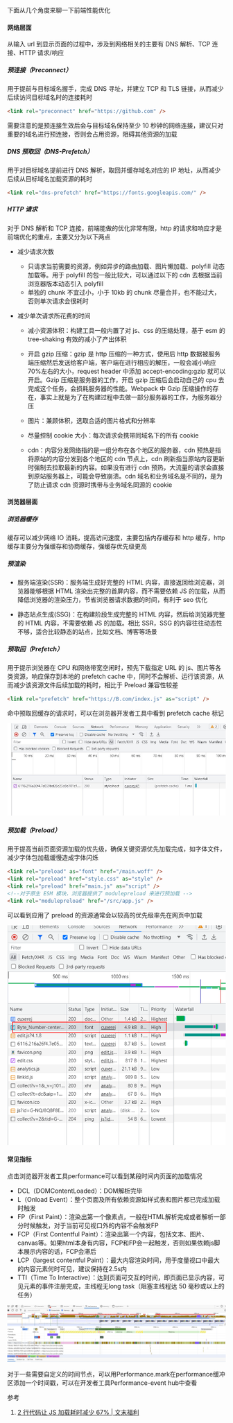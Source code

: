 下面从几个角度来聊一下前端性能优化

#### 网络层面

从输入 url 到显示页面的过程中，涉及到网络相关的主要有 DNS 解析、TCP 连接、HTTP 请求/响应

##### 预连接（Preconnect）

用于提前与目标域名握手，完成 DNS 寻址，并建立 TCP 和 TLS 链接，从而减少后续访问目标域名时的连接耗时

```html
<link rel="preconnect" href="https://github.com" />
```

需要注意的是预连接生效后会与目标域名保持至少 10 秒钟的网络连接，建议只对重要的域名进行预连接，否则会占用资源，阻碍其他资源的加载

##### DNS 预取回（DNS-Prefetch）

用于对目标域名提前进行 DNS 解析，取回并缓存域名对应的 IP 地址，从而减少后续从目标域名加载资源的耗时

```html
<link rel="dns-prefetch" href="https://fonts.googleapis.com/" />
```

##### HTTP 请求

对于 DNS 解析和 TCP 连接，前端能做的优化非常有限，http 的请求和响应才是前端优化的重点，主要又分为以下两点

- 减少请求次数

  - 只请求当前需要的资源，例如异步的路由加载、图片懒加载、polyfill 动态加载等。用于 polyfill 的包一般比较大，可以通过以下的 cdn 去根据当前浏览器版本动态引入 polyfill
  - 单独的 chunk 不宜过小，小于 10kb 的 chunk 尽量合并，也不能过大，否则单次请求会很耗时

- 减少单次请求所花费的时间

  - 减小资源体积：构建工具一般内置了对 js、css 的压缩处理，基于 esm 的 tree-shaking 有效的减小了产出体积

  - 开启 gzip 压缩：gzip 是 http 压缩的一种方式，使用后 http 数据被服务端压缩然后发送给客户端，客户端在进行相应的解压，一般会减小响应 70%左右的大小，request header 中添加 accept-encoding:gzip 就可以开启。Gzip 压缩是服务器的工作，开启 gzip 压缩后会启动自己的 cpu 去完成这个任务，会损耗服务器的性能。Webpack 中 Gzip 压缩操作的存在，事实上就是为了在构建过程中去做一部分服务器的工作，为服务器分压

  - 图片：兼顾体积，选取合适的图片格式和分辨率

  - 尽量控制 cookie 大小：每次请求会携带同域名下的所有 cookie

  - cdn：内容分发网络指的是一组分布在各个地区的服务器，cdn 预热是指将原站的内容分发到各个地区的 cdn 节点上，cdn 刷新指当原站内容更新时强制去拉取最新的内容。如果没有进行 cdn 预热，大流量的请求会直接到原站服务器上，可能会导致崩溃。cdn 域名和业务域名是不同的，是为了防止请求 cdn 资源时携带与业务域名同源的 cookie

#### 浏览器层面

##### 浏览器缓存

缓存可以减少网络 IO 消耗，提高访问速度，主要包括内存缓存和 http 缓存，http 缓存主要分为强缓存和协商缓存，强缓存优先级更高

##### 预渲染

- 服务端渲染(SSR)：服务端生成好完整的 HTML 内容，直接返回给浏览器，浏览器能够根据 HTML 渲染出完整的首屏内容，而不需要依赖 JS 的加载，从而降低浏览器的渲染压力，节省浏览器请求数据的时间，有利于 seo 优化

- 静态站点生成(SSG)：在构建阶段生成完整的 HTML 内容，然后给浏览器完整的 HTML 内容，不需要依赖 JS 的加载。相比 SSR，SSG 的内容往往动态性不够，适合比较静态的站点，比如文档、博客等场景

##### 预取回（Prefetch）

用于提示浏览器在 CPU 和网络带宽空闲时，预先下载指定 URL 的 js、图片等各类资源，响应保存到本地的 prefetch cache 中，同时不会解析、运行该资源，从而减少该资源文件后续加载的耗时，相比于 Preload 兼容性较差

```html
<link rel="prefetch" href="https://B.com/index.js" as="script" />
```

命中预取回缓存的请求时，可以在浏览器开发者工具中看到 prefetch cache 标记

![](../assets/prefetch.jpg)

##### 预加载（Preload）

用于提高当前页面资源加载的优先级，确保关键资源优先加载完成，如字体文件，减少字体包加载缓慢造成字体闪烁

```html
<link rel="preload" as="font" href="/main.woff" />
<link rel="preload" href="style.css" as="style" />
<link rel="preload" href="main.js" as="script" />
<!--对于原生 ESM 模块，浏览器提供了 modulepreload 来进行预加载 -->
<link rel="modulepreload" href="/src/app.js" />
```

可以看到应用了 preload 的资源通常会以较高的优先级率先在网页中加载

![](../assets/preload.png)

#### 常见指标

点击浏览器开发者工具performance可以看到某段时间内页面的加载情况

- DCL（DOMContentLoaded）：DOM解析完毕
- L（Onload Event）：整个页面及所有依赖资源如样式表和图片都已完成加载时触发
- FP（First Paint）：渲染出第一个像素点，一般在HTML解析完成或者解析一部分时候触发，对于当前可见视口外的内容不会触发FP
- FCP（First Contentful Paint）：渲染出第一个内容，包括文本、图片、canvas等。如果html本身有内容，FCP和FP会一起触发，否则如果依赖js脚本展示内容的话，FCP会滞后
- LCP（largest contentful Paint）：最大内容渲染时间，用于度量视口中最大的内容元素何时可见，建议保持在2.5s内
- TTI（Time To Interactive）：达到页面可交互的时间，即页面已显示内容，可见元素的事件注册完成，主线程无long task（阻塞主线程达 50 毫秒或以上的任务）

![](../assets/performance.png)

对于一些需要自定义的时间节点，可以用Performance.mark在performance缓冲区添加一个时间戳，可以在开发者工具Performance-event hub中查看

参考

1. [2 行代码让 JS 加载耗时减少 67% | 文末福利](https://mp.weixin.qq.com/s/C2m2gBZUkYBWgD6OJ76FFA)
